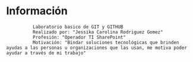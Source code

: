 # Información
              Laboratorio basico de GIT y GITHUB
              Realizado por: "Jessika Carolina Rodriguez Gomez"
              Profesión: "Operador TI SharePoint"
              Motivación: "Bindar soluciones tecnológicas que brinden ayudas a las personas u organizaciones que las usan, me motiva poder ayudar a través de mi trabajo"